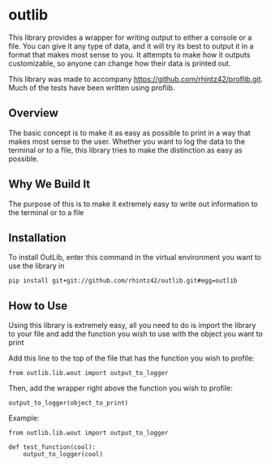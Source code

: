 outlib
======

This library provides a wrapper for writing output to either a console or a
file. You can give it any type of data, and it will try its best to output it
in a format that makes most sense to you. It attempts to make how it outputs
customizable, so anyone can change how their data is printed out.

This library was made to accompany https://github.com/rhintz42/proflib.git.
Much of the tests have been written using proflib.


Overview
--------
The basic concept is to make it as easy as possible to print in a way that
makes most sense to the user. Whether you want to log the data to the terminal
or to a file, this library tries to make the distinction as easy as possible.


Why We Build It
---------------
The purpose of this is to make it extremely easy to write out information to
the terminal or to a file


Installation
------------
To install OutLib, enter this command in the virtual environment you want to
use the library in
    
    pip install git+git://github.com/rhintz42/outlib.git#egg=outlib


How to Use
----------
Using this library is extremely easy, all you need to do is import the library
to your file and add the function you wish to use with the object you want to 
print

Add this line to the top of the file that has the function you wish to profile:

    from outlib.lib.wout import output_to_logger

Then, add the wrapper right above the function you wish to profile:

    output_to_logger(object_to_print)

Example:

    from outlib.lib.wout import output_to_logger

    def test_function(cool):
        output_to_logger(cool)
